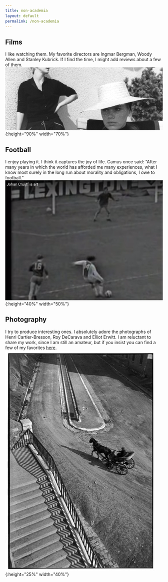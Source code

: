 ```yaml
---
title: non-academia
layout: default
permalink: /non-academia
---
```


## Films

I like watching them. My favorite directors are Ingmar Bergman, Woody Allen and Stanley Kubrick. If I find the time, I might add reviews about a few of them.
<br/>
![alt text](/media/persona21.jpg "Persona, Bergman"){:height="90%" width="70%"}

## Football

I enjoy playing it. I think it captures the joy of life. Camus once said: “After many years in which the world has afforded me many experiences, what I know most surely in the long run about morality and obligations, I owe to football.”
<br/>
![alt text](/media/cruyff.png "Johan Cruyff scoring a goal"){:height="40%" width="50%"}

## Photography

I try to produce interesting ones. I absolutely adore the photographs of Henri Cartier-Bresson, Roy DeCarava and Elliot Erwitt. I am reluctant to share my work, since I am still an amateur, but if you insist you can find a few of my favorites [here](https://flic.kr/ps/2pQbj9).
<br/>
![alt text](/media/bresson_best_017.jpg "Bresson"){:height="25%" width="40%"}
